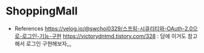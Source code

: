 # ShoppingMall

* References
https://velog.io/@swchoi0329/스프링-시큐리티와-OAuth-2.0으로-로그인-기능-구현
https://victorydntmd.tistory.com/328 : 담에 이거도 참고해서 로그인 구현해보자,,,
